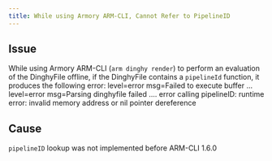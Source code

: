 ```yaml
---
title: While using Armory ARM-CLI, Cannot Refer to PipelineID
---
```


## Issue
While using Armory ARM-CLI (```arm dinghy render```) to perform an evaluation of the DinghyFile offline, if the DinghyFile contains a ```pipelineId``` function, it produces the following error:
level=error msg=Failed to execute buffer
...
level=error msg=Parsing dinghyfile failed 
....
error calling pipelineID: runtime error: invalid memory address or nil pointer dereference

## Cause
```pipelineID``` lookup was not implemented before ARM-CLI 1.6.0

